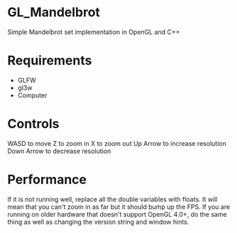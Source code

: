 # GL_Mandelbrot
Simple Mandelbrot set implementation in OpenGL and C++
# Requirements
- GLFW
- gl3w
- Computer
# Controls
WASD to move
Z to zoom in
X to zoom out
Up Arrow to increase resolution
Down Arrow to decrease resolution
# Performance
If it is not running well, replace all the double variables with floats. It will mean that you can't zoom in as far but it should bump up the FPS.
If you are running on older hardware that doesn't support OpenGL 4.0+, do the same thing as well as changing the version string and window hints.

